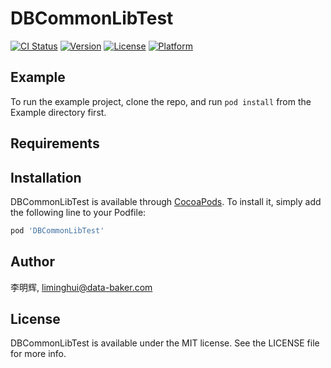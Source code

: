 # DBCommonLibTest

[![CI Status](https://img.shields.io/travis/李明辉/DBCommonLibTest.svg?style=flat)](https://travis-ci.org/李明辉/DBCommonLibTest)
[![Version](https://img.shields.io/cocoapods/v/DBCommonLibTest.svg?style=flat)](https://cocoapods.org/pods/DBCommonLibTest)
[![License](https://img.shields.io/cocoapods/l/DBCommonLibTest.svg?style=flat)](https://cocoapods.org/pods/DBCommonLibTest)
[![Platform](https://img.shields.io/cocoapods/p/DBCommonLibTest.svg?style=flat)](https://cocoapods.org/pods/DBCommonLibTest)

## Example

To run the example project, clone the repo, and run `pod install` from the Example directory first.

## Requirements

## Installation

DBCommonLibTest is available through [CocoaPods](https://cocoapods.org). To install
it, simply add the following line to your Podfile:

```ruby
pod 'DBCommonLibTest'
```

## Author

李明辉, liminghui@data-baker.com

## License

DBCommonLibTest is available under the MIT license. See the LICENSE file for more info.
